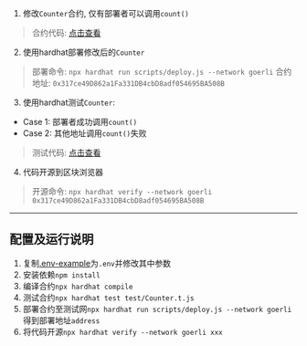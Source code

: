 1. 修改`Counter`合约, 仅有部署者可以调用`count()`
> 合约代码: [点击查看](./contracts/Counter.sol)

2. 使用hardhat部署修改后的`Counter`
> 部署命令: `npx hardhat run scripts/deploy.js --network goerli`
> 合约地址: `0x317ce49D862a1Fa331DB4cbD8adf054695BA508B`

3. 使用hardhat测试`Counter`:
  - Case 1: 部署者成功调用`count()`
  - Case 2: 其他地址调用`count()`失败
> 测试代码: [点击查看](./test/Counter.t.js)

4. 代码开源到区块浏览器
> 开源命令: `npx hardhat verify --network goerli 0x317ce49D862a1Fa331DB4cbD8adf054695BA508B`

----
## 配置及运行说明
1. 复制[.env-example](./.env-example)为`.env`并修改其中参数
2. 安装依赖`npm install`
3. 编译合约`npx hardhat compile`
4. 测试合约`npx hardhat test test/Counter.t.js`
5. 部署合约至测试网`npx hardhat run scripts/deploy.js --network goerli`得到部署地址`address`
6. 将代码开源`npx hardhat verify --network goerli xxx`

